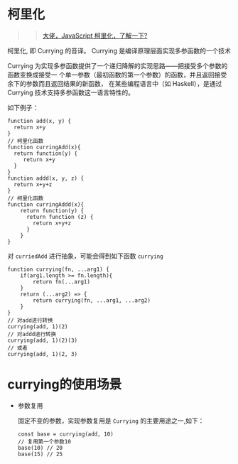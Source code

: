 # 柯里化

>> [大佬，JavaScript 柯里化，了解一下?](https://juejin.im/post/5af13664f265da0ba266efcf)

柯里化, 即 Currying 的音译。 Currying 是编译原理层面实现多参函数的一个技术

Currying 为实现多参函数提供了一个递归降解的实现思路——把接受多个参数的函数变换成接受一
个单一参数（最初函数的第一个参数）的函数，并且返回接受余下的参数而且返回结果的新函数，
在某些编程语言中（如 Haskell），是通过 Currying 技术支持多参函数这一语言特性的。

如下例子：
```
function add(x, y) {
  return x+y
}
// 柯里化函数
function curringAdd(x){
  return function(y) {
     return x+y 
  }
}
function addd(x, y, z) {
  return x+y+z
}
// 柯里化函数
function curringAddd(x){
    return function(y) {
      return function (z) {
        return x+y+z
      }
    }
}
```

对 `curriedAdd` 进行抽象，可能会得到如下函数 `currying`

```
function currying(fn, ...arg1) {
    if(arg1.length >= fn.length){
        return fn(...arg1)
    }
    return (...arg2) => {
        return currying(fn, ...arg1, ...arg2)
    }
}
// 对add进行转换
currying(add, 1)(2)
// 对addd进行转换
currying(add, 1)(2)(3)
// 或者
currying(add, 1)(2, 3)
```

# currying的使用场景

- 参数复用

  固定不变的参数，实现参数复用是 `Currying` 的主要用途之一,如下：
  
  ```
  const base = currying(add, 10)
  // 复用第一个参数10
  base(10) // 20
  base(15) // 25
  ```
  
  